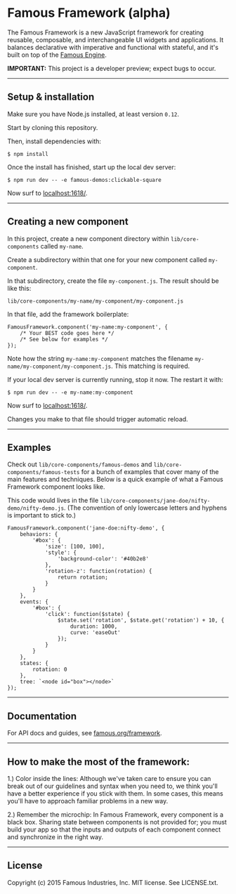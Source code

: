 # Famous Framework (alpha)

The Famous Framework is a new JavaScript framework for creating reusable, composable, and interchangeable UI widgets and applications. It balances declarative with imperative and functional with stateful, and it's built on top of the [Famous Engine](https://github.com/Famous/engine).

**IMPORTANT:** This project is a developer preview; expect bugs to occur.

- - - -

## Setup &amp; installation

Make sure you have Node.js installed, at least version `0.12`.

Start by cloning this repository.

Then, install dependencies with:

    $ npm install

Once the install has finished, start up the local dev server:

    $ npm run dev -- -e famous-demos:clickable-square

Now surf to [localhost:1618/](http://localhost:1618/).

- - - -

## Creating a new component

In this project, create a new component directory within `lib/core-components` called `my-name`.

Create a subdirectory within that one for your new component called `my-component`.

In that subdirectory, create the file `my-component.js`. The result should be like this:

    lib/core-components/my-name/my-component/my-component.js

In that file, add the framework boilerplate:

    FamousFramework.component('my-name:my-component', {
        /* Your BEST code goes here */
        /* See below for examples */
    });

Note how the string `my-name:my-component` matches the filename `my-name/my-component/my-component.js`. This matching is required.

If your local dev server is currently running, stop it now. The restart it with:

    $ npm run dev -- -e my-name:my-component

Now surf to [localhost:1618/](http://localhost:1618/).

Changes you make to that file should trigger automatic reload.

- - - -

## Examples

Check out `lib/core-components/famous-demos` and `lib/core-components/famous-tests` for a bunch of examples that cover many of the main features and techniques. Below is a quick example of what a Famous Framework component looks like.

This code would lives in the file `lib/core-components/jane-doe/nifty-demo/nifty-demo.js`. (The convention of only lowercase letters and hyphens is important to stick to.)

    FamousFramework.component('jane-doe:nifty-demo', {
        behaviors: {
            '#box': {
                'size': [100, 100],
                'style': {
                    'background-color': '#40b2e8'
                },
                'rotation-z': function(rotation) {
                    return rotation;
                }
            }
        },
        events: {
            '#box': {
                'click': function($state) {
                    $state.set('rotation', $state.get('rotation') + 10, {
                        duration: 1000,
                        curve: 'easeOut'
                    });
                }
            }
        },
        states: {
            rotation: 0
        },
        tree: `<node id="box"></node>`
    });

- - - -

## Documentation

For API docs and guides, see [famous.org/framework](http://famous.org/framework/).

- - - -

## How to make the most of the framework:

1.) Color inside the lines: Although we've taken care to ensure you can break out of our guidelines and syntax when you need to, we think you'll have a better experience if you stick with them. In some cases, this means you'll have to approach familiar problems in a new way.

2.) Remember the microchip: In Famous Framework, every component is a black box. Sharing state between components is not provided for; you must build your app so that the inputs and outputs of each component connect and synchronize in the right way.

- - - -

## License

Copyright (c) 2015 Famous Industries, Inc. MIT license. See LICENSE.txt.
